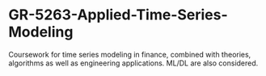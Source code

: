 # GR-5263-Applied-Time-Series-Modeling
Coursework for time series modeling in finance, combined with theories, algorithms as well as engineering applications. ML/DL are also considered.
